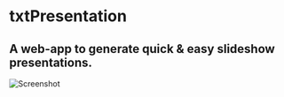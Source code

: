 # txtPresentation

## A web-app to generate quick & easy slideshow presentations.

![Screenshot](https://raw.githubusercontent.com/benemmons/txtPresentation/master/screenshot.png)